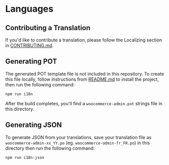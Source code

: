 # Languages

## Contributing a Translation
If you'd like to contribute a translation, please follow the Localizing section in [CONTRIBUTING.md](https://github.com/woocommerce/woocommerce-admin/blob/master/CONTRIBUTING.md).

## Generating POT

The generated POT template file is not included in this repository. To create this file locally, follow instructions from [README.md](https://github.com/woocommerce/woocommerce-admin/blob/master/README.md) to install the project, then run the following command:

```
npm run i18n
```

After the build completes, you'll find a `woocommerce-admin.pot` strings file in this directory.

## Generating JSON

To generate JSON from your translations, save your translation file as `woocommerce-admin-xx_YY.po` (eg. `woocommerce-admin-fr_FR.po`) in this directory then run the following command:

```
npm run i18n:json
```